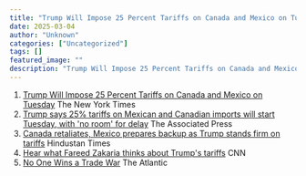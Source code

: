 ```yaml
---
title: "Trump Will Impose 25 Percent Tariffs on Canada and Mexico on Tuesday - The New York Times"
date: 2025-03-04
author: "Unknown"
categories: ["Uncategorized"]
tags: []
featured_image: ""
description: "Trump Will Impose 25 Percent Tariffs on Canada and Mexico on Tuesday&nbsp;&nbsp;The New York TimesTrump says 25% tariffs on Mexican and Canadian imports will st..."
---
```


  1. [Trump Will Impose 25 Percent Tariffs on Canada and Mexico on Tuesday](https://news.google.com/rss/articles/CBMilAFBVV95cUxPWEIwWE94U1JBQTVoMk5GVzJUN1BPMjc2VlNWeHRWNFlxU0ZWQjB2OFozVENCdW56NExKOGlSOGR3TnZ5ZjRwWm93YWZQNEhvTWdaOXdmWllmcTd0U0JYRTdGZ2tpLUs4OUFyc0xpU2w1QXNCRGJyN1BEbzlXODBEV0d1Z3JWUHZublBXd0Q5TEl2QTZj?oc=5)  The New York Times
  2. [Trump says 25% tariffs on Mexican and Canadian imports will start Tuesday, with 'no room' for delay](https://news.google.com/rss/articles/CBMikAFBVV95cUxNUUhxTzFoVUI5Tk55MHhSRWNiX0RxVHpSdEpoRk5CeHBTWmM0OGcwbVp6MG5Ka2hYX3ZhLW40T1BsLWx1cnNHUFlJVmlkWW5kNUdTbTZ6VzFDblB5alVjMmFHc2pxRGRnNGVWTjNLQ2VBdHhDUUhldTdpb05kTVVMZzdzNDM0UVdSQk9WeExpUVM?oc=5)  The Associated Press
  3. [Canada retaliates, Mexico prepares backup as Trump stands firm on tariffs](https://news.google.com/rss/articles/CBMixgFBVV95cUxQY0MzQVNMX0RaQ3ZsRm5EdFM3dkZYY21JRDlyQjVwRm9TcnR0ckhfTGROWVFtY3BzeERSZzhlQ0U2YndkT1F5dS1WaDlCNkNVLVJ4Zi1taGZLSGg5Ny1NazF4NkhEa2NlTm12by14Snh3NGs5UVhDSm9FSWFON2ZOWndLckp5ci1Zd2FwSkxjeHc5X0g2ZUNURGhsOGs4Ykg4bG92U19KOWVERWE3MjBPNGlPczl0dzJPNVFqNXVTSkVFQW5HMkE?oc=5)  Hindustan Times
  4. [Hear what Fareed Zakaria thinks about Trump's tariffs](https://news.google.com/rss/articles/CBMijwFBVV95cUxQT2JaSEZOdEFDV3BadWttQXYyZG9hbE9nR204TTJQMGU2Z00zRmMxSG5RNFcwb0c1bTZVWVNQQUdTSkpvZnQyMDVVTks5Qk9GWTJubEJ0SDJwT19pSWt4b1BHU1ZtQkwwWEdZU3UyUlJmR3RvQThjTk90Z05jTWYtcWs0LTVvZTQyTHVHbElUVQ?oc=5)  CNN
  5. [No One Wins a Trade War](https://news.google.com/rss/articles/CBMikgFBVV95cUxPU0hhdXIxdkdEVlVfMHdrN3Z0M1EyWUt2ZGE4bUlTcVdKVEp4UUdwbWVjSEpBVW5uNFNEVUQyMllPWjVfbjNmanNoZWlBWGF3bkI5X3pKbEx5X3VVNjU3MGNVZ2stNjRXOFlZakNnb1cyVWJWc3hCdlpCQ2JIcjZJMS1iUW5qcjRTQnBZbTdZM21PZw?oc=5)  The Atlantic


